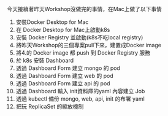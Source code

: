 今天接續著昨天Workshop沒做完的事情，在Mac上做了以下事情
1. 安裝Docker Desktop for Mac
2. 在 Docker Desktop for Mac上啟動k8s
3. 安裝 Docker Registry 並啟動(k8s不吃local registry)
4. 將昨天Workshop的三個專案pull下來，建置成Docker image
5. 將4.的 Docker image 都 push 到 Docker Registry 服務
6. 於 k8s 安裝 Dashboard
7. 透過 Dashboard Form 建立 mongo  的 pod
8. 透過 Dashboard Form 建立 web  的 pod
9. 透過 Dashboard Form 建立 api 的 pod
10. 透過 Dashboard 輸入 init資料庫的yaml 內容建立 Job
11. 透過 kubectl 備份 mongo, web, api, init 的布署 yaml
12. 把玩 ReplicaSet 的縮放機制 